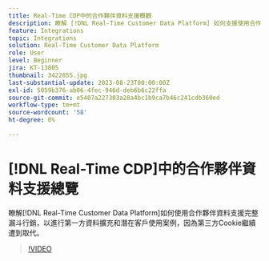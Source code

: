 ```yaml
---
title: Real-Time CDP中的合作夥伴資料支援概觀
description: 瞭解 [!DNL Real-Time Customer Data Platform] 如何支援使用合作夥伴資料進行完整漏斗行銷，以擴充第一方資料及潛在客戶使用案例，因為第三方Cookie繼續遭到淘汰。 
feature: Integrations
topic: Integrations
solution: Real-Time Customer Data Platform
role: User
level: Beginner
jira: KT-13805
thumbnail: 3422855.jpg
last-substantial-update: 2023-08-23T00:00:00Z
exl-id: 5059b376-ab06-4fec-946d-deb6b6c22ffa
source-git-commit: e5407a227303a28a4bc1b9ca7b46c241cdb360ed
workflow-type: tm+mt
source-wordcount: '58'
ht-degree: 0%

---
```


# [!DNL Real-Time CDP]中的合作夥伴資料支援總覽

瞭解[!DNL Real-Time Customer Data Platform]如何使用合作夥伴資料支援完整漏斗行銷，以進行第一方資料擴充和潛在客戶使用案例，因為第三方Cookie繼續遭到取代。 

>[!VIDEO](https://video.tv.adobe.com/v/3422855/?learn=on)
